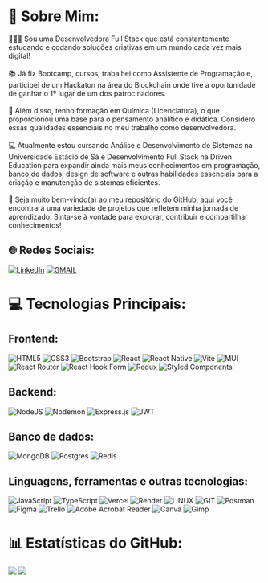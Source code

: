 # 💫 Sobre Mim:
🙋🏻‍♀️ Sou uma Desenvolvedora Full Stack que está constantemente estudando e codando soluções criativas em um mundo cada vez mais digital! <br><br>📚 Já fiz Bootcamp, cursos, trabalhei como Assistente de Programação e, participei de um Hackaton na área do Blockchain onde tive a oportunidade de ganhar o 1º lugar de um dos patrocinadores.<br><br>🧪 Além disso, tenho formação em Química (Licenciatura), o que proporcionou uma base para o pensamento analítico e didática. Considero essas qualidades essenciais no meu trabalho como desenvolvedora.<br><br>💻 Atualmente estou cursando Análise e Desenvolvimento de Sistemas na Universidade Estácio de Sá e Desenvolvimento Full Stack na Driven Education para expandir ainda mais meus conhecimentos em programação, banco de dados, design de software e outras habilidades essenciais para a criação e manutenção de sistemas eficientes.<br><br>🚀 Seja muito bem-vindo(a) ao meu repositório do GitHub, aqui você encontrará uma variedade de projetos que refletem minha jornada de aprendizado. Sinta-se à vontade para explorar, contribuir e compartilhar conhecimentos! 


## 🌐 Redes Sociais:
[![LinkedIn](https://img.shields.io/badge/LinkedIn-%230077B5.svg?logo=linkedin&logoColor=white)](https://www.linkedin.com/in/julianapereira-dev/)
[![GMAIL](https://img.shields.io/badge/Gmail-D14836?logo=gmail&logoColor=white)](julianapereira.dev@gmail.com) 

# 💻 Tecnologias Principais:
## Frontend:
![HTML5](https://img.shields.io/badge/html5-%23E34F26.svg?style=flat&logo=html5&logoColor=white) ![CSS3](https://img.shields.io/badge/css3-%231572B6.svg?style=flat&logo=css3&logoColor=white) ![Bootstrap](https://img.shields.io/badge/bootstrap-%238511FA.svg?style=flat&logo=bootstrap&logoColor=white) ![React](https://img.shields.io/badge/react-%2320232a.svg?style=flat&logo=react&logoColor=%2361DAFB) ![React Native](https://img.shields.io/badge/react_native-%2320232a.svg?style=flat&logo=react&logoColor=%2361DAFB) ![Vite](https://img.shields.io/badge/vite-%23646CFF.svg?style=flat&logo=vite&logoColor=white) ![MUI](https://img.shields.io/badge/MUI-%230081CB.svg?style=flat&logo=mui&logoColor=white) ![React Router](https://img.shields.io/badge/React_Router-CA4245?style=flat&logo=react-router&logoColor=white) ![React Hook Form](https://img.shields.io/badge/React%20Hook%20Form-%23EC5990.svg?style=flat&logo=reacthookform&logoColor=white) ![Redux](https://img.shields.io/badge/redux-%23593d88.svg?style=flat&logo=redux&logoColor=white) ![Styled Components](https://img.shields.io/badge/styled--components-DB7093?style=flat&logo=styled-components&logoColor=white)

## Backend:
![NodeJS](https://img.shields.io/badge/node.js-6DA55F?style=flat&logo=node.js&logoColor=white) ![Nodemon](https://img.shields.io/badge/NODEMON-%23323330.svg?style=flat&logo=nodemon&logoColor=%BBDEAD) ![Express.js](https://img.shields.io/badge/express.js-%23404d59.svg?style=flat&logo=express&logoColor=%2361DAFB) ![JWT](https://img.shields.io/badge/JWT-black?style=flat&logo=JSON%20web%20tokens)

## Banco de dados:
![MongoDB](https://img.shields.io/badge/MongoDB-%234ea94b.svg?style=flat&logo=mongodb&logoColor=white) ![Postgres](https://img.shields.io/badge/postgres-%23316192.svg?style=flat&logo=postgresql&logoColor=white) ![Redis](https://img.shields.io/badge/redis-%23DD0031.svg?style=flat&logo=redis&logoColor=white)

## Linguagens, ferramentas e outras tecnologias:
![JavaScript](https://img.shields.io/badge/javascript-%23323330.svg?style=flat&logo=javascript&logoColor=%23F7DF1E) ![TypeScript](https://img.shields.io/badge/typescript-%23007ACC.svg?style=flat&logo=typescript&logoColor=white) ![Vercel](https://img.shields.io/badge/vercel-%23000000.svg?style=flat&logo=vercel&logoColor=white) ![Render](https://img.shields.io/badge/Render-%46E3B7.svg?style=flat&logo=render&logoColor=white) ![LINUX](https://img.shields.io/badge/Linux-FCC624?style=flat&logo=linux&logoColor=black) ![GIT](https://img.shields.io/badge/Git-fc6d26?style=flat&logo=git&logoColor=white) ![Postman](https://img.shields.io/badge/Postman-FF6C37?style=flat&logo=postman&logoColor=white) ![Figma](https://img.shields.io/badge/figma-%23F24E1E.svg?style=flat&logo=figma&logoColor=white) ![Trello](https://img.shields.io/badge/Trello-%23026AA7.svg?style=flat&logo=Trello&logoColor=white) ![Adobe Acrobat Reader](https://img.shields.io/badge/Adobe%20Acrobat%20Reader-EC1C24.svg?style=flat&logo=Adobe%20Acrobat%20Reader&logoColor=white) ![Canva](https://img.shields.io/badge/Canva-%2300C4CC.svg?style=flat&logo=Canva&logoColor=white)  ![Gimp](https://img.shields.io/badge/Gimp-657D8B?style=flat&logo=gimp&logoColor=FFFFFF)   

# 📊 Estatísticas do GitHub:
![](https://github-readme-stats.vercel.app/api?username=julianapereiradev&theme=dark&hide_border=true&include_all_commits=true&count_private=false)
![](https://github-readme-streak-stats.herokuapp.com/?user=julianapereiradev&theme=dark&hide_border=true)<br/>

<!-- Proudly created with GPRM ( https://gprm.itsvg.in ) -->


